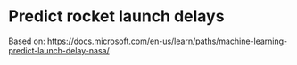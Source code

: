 # Predict rocket launch delays

Based on: https://docs.microsoft.com/en-us/learn/paths/machine-learning-predict-launch-delay-nasa/
